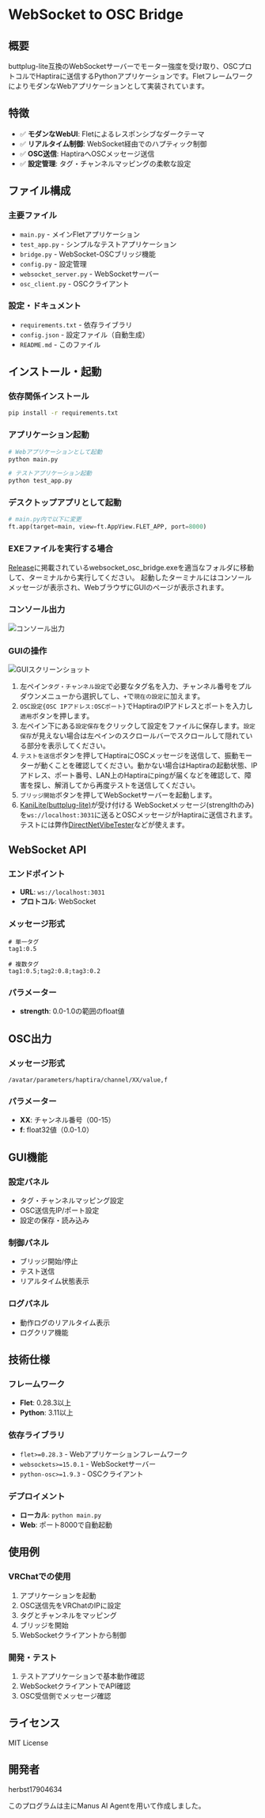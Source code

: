 # WebSocket to OSC Bridge

## 概要
buttplug-lite互換のWebSocketサーバーでモーター強度を受け取り、OSCプロトコルでHaptiraに送信するPythonアプリケーションです。FletフレームワークによりモダンなWebアプリケーションとして実装されています。

## 特徴
- ✅ **モダンなWebUI**: Fletによるレスポンシブなダークテーマ
- ✅ **リアルタイム制御**: WebSocket経由でのハプティック制御
- ✅ **OSC送信**: HaptiraへOSCメッセージ送信
- ✅ **設定管理**: タグ・チャンネルマッピングの柔軟な設定

## ファイル構成

### 主要ファイル
- `main.py` - メインFletアプリケーション
- `test_app.py` - シンプルなテストアプリケーション
- `bridge.py` - WebSocket-OSCブリッジ機能
- `config.py` - 設定管理
- `websocket_server.py` - WebSocketサーバー
- `osc_client.py` - OSCクライアント

### 設定・ドキュメント
- `requirements.txt` - 依存ライブラリ
- `config.json` - 設定ファイル（自動生成）
- `README.md` - このファイル

## インストール・起動

### 依存関係インストール
```bash
pip install -r requirements.txt
```

### アプリケーション起動
```bash
# Webアプリケーションとして起動
python main.py

# テストアプリケーション起動
python test_app.py
```

### デスクトップアプリとして起動
```python
# main.py内で以下に変更
ft.app(target=main, view=ft.AppView.FLET_APP, port=8000)
```

### EXEファイルを実行する場合

[Release](https://github.com/herbst17904634/websocket_osc_bridge/releases)に掲載されているwebsocket_osc_bridge.exeを適当なフォルダに移動して、ターミナルから実行してください。
起動したターミナルにはコンソールメッセージが表示され、WebブラウザにGUIのページが表示されます。

### コンソール出力
![コンソール出力](images/console_outputs.png)

### GUIの操作

![GUIスクリーンショット](images/gui_screenshot.png)
1. 左ペイン`タグ・チャンネル設定`で必要なタグ名を入力、チャンネル番号をプルダウンメニューから選択してし、`+`で`現在の設定`に加えます。
1. `OSC設定{OSC IPアドレス:OSCポート}`でHaptiraのIPアドレスとポートを入力し`適用`ボタンを押します。
1. 左ペイン下にある`設定保存`をクリックして設定をファイルに保存します。`設定保存`が見えない場合は左ペインのスクロールバーでスクロールして隠れている部分を表示してください。
1. `テストを送信`ボタンを押してHaptiraにOSCメッセージを送信して、振動モーターが動くことを確認してください。動かない場合はHaptiraの起動状態、IPアドレス、ポート番号、LAN上のHaptiraにpingが届くなどを確認して、障害を探し、解消してから再度テストを送信してください。
1. `ブリッジ開始`ボタンを押してWebSocketサーバーを起動します。
1. [KaniLite(buttplug-lite)](https://github.com/herbst17904634/KaniLite)が受け付ける    WebSocketメッセージ(strenglthのみ)を`ws://localhost:3031`に送るとOSCメッセージがHaptiraに送信されます。テストには弊作[DirectNetVibeTester](https://github.com/herbst17904634/DirectNetVibeTester)などが使えます。

## WebSocket API

### エンドポイント
- **URL**: `ws://localhost:3031`
- **プロトコル**: WebSocket

### メッセージ形式
```
# 単一タグ
tag1:0.5

# 複数タグ
tag1:0.5;tag2:0.8;tag3:0.2
```

### パラメーター
- **strength**: 0.0-1.0の範囲のfloat値

## OSC出力

### メッセージ形式
```
/avatar/parameters/haptira/channel/XX/value,f
```

### パラメーター
- **XX**: チャンネル番号（00-15）
- **f**: float32値（0.0-1.0）

## GUI機能

### 設定パネル
- タグ・チャンネルマッピング設定
- OSC送信先IP/ポート設定
- 設定の保存・読み込み

### 制御パネル
- ブリッジ開始/停止
- テスト送信
- リアルタイム状態表示

### ログパネル
- 動作ログのリアルタイム表示
- ログクリア機能

## 技術仕様

### フレームワーク
- **Flet**: 0.28.3以上
- **Python**: 3.11以上

### 依存ライブラリ
- `flet>=0.28.3` - Webアプリケーションフレームワーク
- `websockets>=15.0.1` - WebSocketサーバー
- `python-osc>=1.9.3` - OSCクライアント

### デプロイメント
- **ローカル**: `python main.py`
- **Web**: ポート8000で自動起動

## 使用例

### VRChatでの使用
1. アプリケーションを起動
2. OSC送信先をVRChatのIPに設定
3. タグとチャンネルをマッピング
4. ブリッジを開始
5. WebSocketクライアントから制御

### 開発・テスト
1. テストアプリケーションで基本動作確認
2. WebSocketクライアントでAPI確認
3. OSC受信側でメッセージ確認

## ライセンス
MIT License

## 開発者
herbst17904634

このプログラムは主にManus AI Agentを用いて作成しました。

